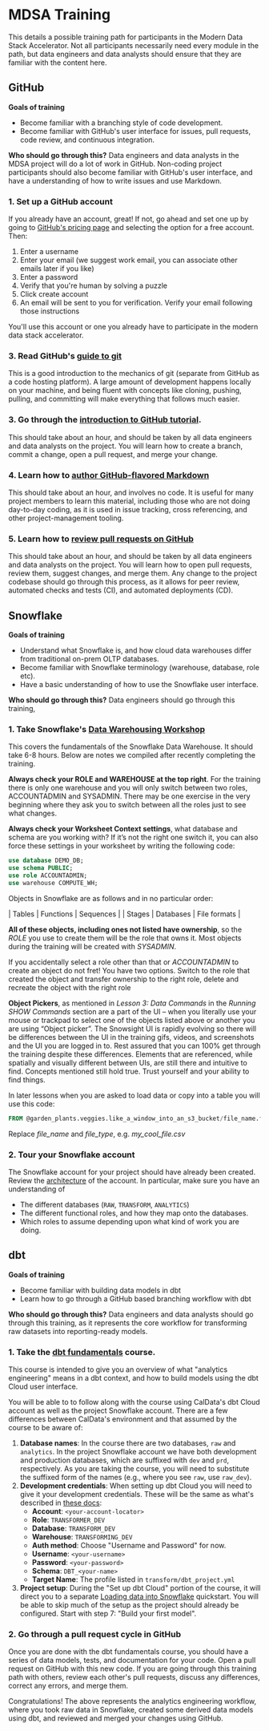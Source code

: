 # MDSA Training

This details a possible training path for participants in the Modern Data Stack Accelerator.
Not all participants necessarily need every module in the path,
but data engineers and data analysts should ensure that they are familiar with the content here.

## GitHub

**Goals of training**

* Become familiar with a branching style of code development.
* Become familiar with GitHub's user interface for issues, pull requests, code review, and continuous integration.

**Who should go through this?** Data engineers and data analysts in the MDSA project will do a lot of work in GitHub.
Non-coding project participants should also become familiar with GitHub's user interface,
and have a understanding of how to write issues and use Markdown.

### 1. Set up a GitHub account

If you already have an account, great!
If not, go ahead and set one up by going to [GitHub's pricing page](https://github.com/pricing)
and selecting the option for a free account. Then:

1. Enter a username
1. Enter your email (we suggest work email, you can associate other emails later if you like)
1. Enter a password
1. Verify that you're human by solving a puzzle
1. Click create account
1. An email will be sent to you for verification. Verify your email following those instructions

You'll use this account or one you already have to participate in the modern data stack accelerator.

### 3. Read GitHub's [guide to git](https://github.com/git-guides/)

This is a good introduction to the mechanics of git (separate from GitHub as a code hosting platform).
A large amount of development happens locally on your machine,
and being fluent with concepts like cloning, pushing, pulling, and committing
will make everything that follows much easier.

### 3. Go through the [introduction to GitHub tutorial](https://github.com/skills/introduction-to-github).

This should take about an hour, and should be taken by all data engineers and data analysts on the project.
You will learn how to create a branch, commit a change, open a pull request, and merge your change.

### 4. Learn how to [author GitHub-flavored Markdown](https://github.com/skills/communicate-using-markdown)

This should take about an hour, and involves no code.
It is useful for many project members to learn this material,
including those who are not doing day-to-day coding,
as it is used in issue tracking, cross referencing, and other project-management tooling.

### 5. Learn how to [review pull requests on GitHub](https://github.com/skills/review-pull-requests)

This should take about an hour, and should be taken by all data engineers and data analysts on the project.
You will learn how to open pull requests, review them, suggest changes, and merge them.
Any change to the project codebase should go through this process,
as it allows for peer review, automated checks and tests (CI), and automated deployments (CD).

## Snowflake

**Goals of training**

* Understand what Snowflake is, and how cloud data warehouses differ from traditional on-prem OLTP databases.
* Become familiar with Snowflake terminology (warehouse, database, role etc).
* Have a basic understanding of how to use the Snowflake user interface.

**Who should go through this?**
Data engineers should go through this training,

### 1. Take Snowflake's [Data Warehousing Workshop](https://learn.snowflake.com/en/courses/uni-essdww101/)

This covers the fundamentals of the Snowflake Data Warehouse.
It should take 6-8 hours. Below are notes we compiled after recently completing the training.

**Always check your ROLE and WAREHOUSE at the top right**. For the training there is only one warehouse and you will only switch between two roles, ACCOUNTADMIN and SYSADMIN. There may be one exercise in the very beginning where they ask you to switch between all the roles just to see what changes.

**Always check your Worksheet Context settings**, what database and schema are you working with? If it’s not the right one switch it, you can also force these settings in your worksheet by writing the following code:

```sql
use database DEMO_DB;
use schema PUBLIC;
use role ACCOUNTADMIN;
use warehouse COMPUTE_WH;
```

Objects in Snowflake are as follows and in no particular order:

| Tables | Functions | Sequences |
| Stages | Databases | File formats |

**All of these objects, including ones not listed have ownership**, so the *ROLE* you use to create them will be the role that owns it. Most objects during the training will be created with *SYSADMIN*.

If you accidentally select a role other than that or *ACCOUNTADMIN* to create an object do not fret! You have two options. Switch to the role that created the object and transfer ownership to the right role, delete and recreate the object with the right role

**Object Pickers**, as mentioned in *Lesson 3: Data Commands* in the *Running SHOW Commands* section are a part of the UI – when you literally use your mouse or trackpad to select one of the objects listed above or another you are using “Object picker”. The Snowsight UI is rapidly evolving so there will be differences between the UI in the training gifs, videos, and screenshots and the UI you are logged in to. Rest assured that you can 100% get through the training despite these differences. Elements that are referenced, while spatially and visually different between UIs, are still there and intuitive to find. Concepts mentioned still hold true. Trust yourself and your ability to find things.

In later lessons when you are asked to load data or copy into a table you will use this code:

```sql
FROM @garden_plants.veggies.like_a_window_into_an_s3_bucket/file_name.file_type;
```

Replace *file_name* and *file_type*, e.g. *my_cool_file.csv*

### 2. Tour your Snowflake account

The Snowflake account for your project should have already been created.
Review the [architecture](../snowflake.md) of the account.
In particular, make sure you have an understanding of

* The different databases (`RAW`, `TRANSFORM`, `ANALYTICS`)
* The different functional roles, and how they map onto the databases.
* Which roles to assume depending upon what kind of work you are doing.

## dbt

**Goals of training**

* Become familiar with building data models in dbt
* Learn how to go through a GitHub based branching workflow with dbt

**Who should go through this?**
Data engineers and data analysts should go through this training,
as it represents the core workflow for transforming raw datasets into reporting-ready models.


### 1. Take the [dbt fundamentals](https://courses.getdbt.com/courses/fundamentals) course.

This course is intended to give you an overview of what "analytics engineering" means
in a dbt context, and how to build models using the dbt Cloud user interface.

You will be able to to follow along with the course using CalData's dbt Cloud account
as well as the project Snowflake account.
There are a few differences between CalData's environment and that assumed by the course to be aware of:

1. **Database names**: In the course there are two databases, `raw` and `analytics`.
    In the project Snowflake account we have both development and production databases,
    which are suffixed with `dev` and `prd`, respectively. As you are taking the course,
    you will need to substitute the suffixed form of the names (e.g., where you see `raw`, use `raw_dev`).
1. **Development credentials**: When setting up dbt Cloud you will need to give it your
    development credentials. These will be the same as what's described in [these docs](../snowflake.md#snowflake-project):
    * **Account**: `<your-account-locator>`
    * **Role**: `TRANSFORMER_DEV`
    * **Database**: `TRANSFORM_DEV`
    * **Warehouse**: `TRANSFORMING_DEV`
    * **Auth method**: Choose "Username and Password" for now.
    * **Username**: `<your-username>`
    * **Password**: `<your-password>`
    * **Schema**: `DBT_<your-name>`
    * **Target Name**: The profile listed in `transform/dbt_project.yml`
1. **Project setup**: During the "Set up dbt Cloud" portion of the course,
    it will direct you to a separate [Loading data into Snowflake](https://docs.getdbt.com/docs/get-started/getting-started/getting-set-up/setting-up-snowflake#load-data)
    quickstart. You will be able to skip much of the setup as the project should already be configured.
    Start with step 7: "Build your first model".

### 2. Go through a pull request cycle in GitHub

Once you are done with the dbt fundamentals course, you should have a series of
data models, tests, and documentation for your code.
Open a pull request on GitHub with this new code.
If you are going through this training path with others,
review each other's pull requests, discuss any differences,
correct any errors, and merge them.

Congratulations! The above represents the analytics engineering workflow,
where you took raw data in Snowflake, created some derived data models using dbt,
and reviewed and merged your changes using GitHub.
